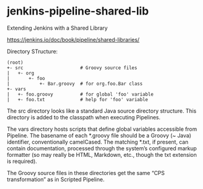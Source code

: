 # jenkins-pipeline-shared-lib
Extending Jenkins with a Shared Library


https://jenkins.io/doc/book/pipeline/shared-libraries/


Directory STructure:

```
(root)
+- src                     # Groovy source files
|   +- org
|       +- foo
|           +- Bar.groovy  # for org.foo.Bar class
+- vars
|   +- foo.groovy          # for global 'foo' variable
|   +- foo.txt             # help for 'foo' variable
```

The src directory looks like a standard Java source directory structure. This directory is added to the classpath when executing Pipelines.

The vars directory hosts scripts that define global variables accessible from Pipeline. The basename of each *.groovy file should be a Groovy (~ Java) identifier, conventionally camelCased. The matching *.txt, if present, can contain documentation, processed through the system’s configured markup formatter (so may really be HTML, Markdown, etc., though the txt extension is required).

The Groovy source files in these directories get the same “CPS transformation” as in Scripted Pipeline.

